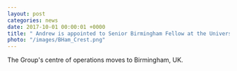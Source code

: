 ```yaml
---
layout: post
categories: news
date: 2017-10-01 00:00:01 +0000
title: " Andrew is appointed to Senior Birmingham Fellow at the University of Birmingham."
photo: "/images/BHam_Crest.png"
---
```


 The Group's centre of operations moves to Birmingham, UK.
